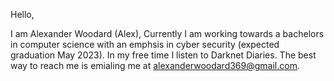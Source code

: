 Hello,

I am Alexander Woodard (Alex), Currently I am working towards a bachelors in computer science with an emphsis in cyber security (expected graduation May 2023).
In my free time I listen to Darknet Diaries. The best way to reach me is emialing me at alexanderwoodard369@gmail.com.

<!---

--->
